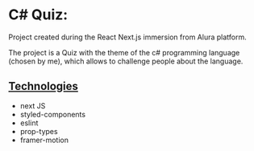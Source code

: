 # C# Quiz:
<p>Project created during the React Next.js immersion from Alura platform.</p>
<p>The project is a Quiz with the theme of the c# programming language (chosen by me), which allows to challenge people about the language.</p>

## <ins>Technologies</ins>
- next JS
- styled-components
- eslint
- prop-types
- framer-motion

